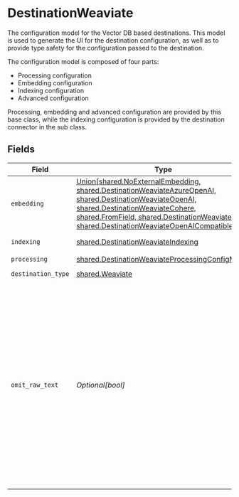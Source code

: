 # DestinationWeaviate

The configuration model for the Vector DB based destinations. This model is used to generate the UI for the destination configuration,
as well as to provide type safety for the configuration passed to the destination.

The configuration model is composed of four parts:
* Processing configuration
* Embedding configuration
* Indexing configuration
* Advanced configuration

Processing, embedding and advanced configuration are provided by this base class, while the indexing configuration is provided by the destination connector in the sub class.


## Fields

| Field                                                                                                                                                                                                                                                                                             | Type                                                                                                                                                                                                                                                                                              | Required                                                                                                                                                                                                                                                                                          | Description                                                                                                                                                                                                                                                                                       |
| ------------------------------------------------------------------------------------------------------------------------------------------------------------------------------------------------------------------------------------------------------------------------------------------------- | ------------------------------------------------------------------------------------------------------------------------------------------------------------------------------------------------------------------------------------------------------------------------------------------------- | ------------------------------------------------------------------------------------------------------------------------------------------------------------------------------------------------------------------------------------------------------------------------------------------------- | ------------------------------------------------------------------------------------------------------------------------------------------------------------------------------------------------------------------------------------------------------------------------------------------------- |
| `embedding`                                                                                                                                                                                                                                                                                       | [Union[shared.NoExternalEmbedding, shared.DestinationWeaviateAzureOpenAI, shared.DestinationWeaviateOpenAI, shared.DestinationWeaviateCohere, shared.FromField, shared.DestinationWeaviateFake, shared.DestinationWeaviateOpenAICompatible]](../../models/shared/destinationweaviateembedding.md) | :heavy_check_mark:                                                                                                                                                                                                                                                                                | Embedding configuration                                                                                                                                                                                                                                                                           |
| `indexing`                                                                                                                                                                                                                                                                                        | [shared.DestinationWeaviateIndexing](../../models/shared/destinationweaviateindexing.md)                                                                                                                                                                                                          | :heavy_check_mark:                                                                                                                                                                                                                                                                                | Indexing configuration                                                                                                                                                                                                                                                                            |
| `processing`                                                                                                                                                                                                                                                                                      | [shared.DestinationWeaviateProcessingConfigModel](../../models/shared/destinationweaviateprocessingconfigmodel.md)                                                                                                                                                                                | :heavy_check_mark:                                                                                                                                                                                                                                                                                | N/A                                                                                                                                                                                                                                                                                               |
| `destination_type`                                                                                                                                                                                                                                                                                | [shared.Weaviate](../../models/shared/weaviate.md)                                                                                                                                                                                                                                                | :heavy_check_mark:                                                                                                                                                                                                                                                                                | N/A                                                                                                                                                                                                                                                                                               |
| `omit_raw_text`                                                                                                                                                                                                                                                                                   | *Optional[bool]*                                                                                                                                                                                                                                                                                  | :heavy_minus_sign:                                                                                                                                                                                                                                                                                | Do not store the text that gets embedded along with the vector and the metadata in the destination. If set to true, only the vector and the metadata will be stored - in this case raw text for LLM use cases needs to be retrieved from another source.                                          |